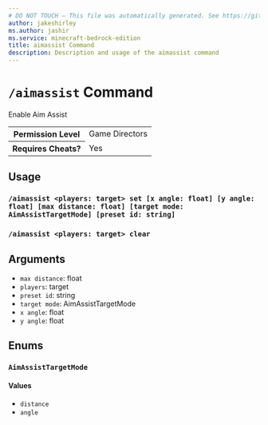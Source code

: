 ```yaml
---
# DO NOT TOUCH — This file was automatically generated. See https://github.com/mojang/minecraftapidocsgenerator to modify descriptions, examples, etc.
author: jakeshirley
ms.author: jashir
ms.service: minecraft-bedrock-edition
title: aimassist Command
description: Description and usage of the aimassist command
---
```

# `/aimassist` Command
Enable Aim Assist

<table>
  <tr>
    <th>Permission Level</th>
    <td>Game Directors</td>
  </tr>
  <tr>
    <th>Requires Cheats?</th>
    <td>Yes</td>
  </tr>
</table>

## Usage
### `/aimassist <players: target> set [x angle: float] [y angle: float] [max distance: float] [target mode: AimAssistTargetMode] [preset id: string]`

### `/aimassist <players: target> clear`

## Arguments
- `max distance`: float
- `players`: target
- `preset id`: string
- `target mode`: AimAssistTargetMode
- `x angle`: float
- `y angle`: float

## Enums
### `AimAssistTargetMode`

#### Values
- `distance`
- `angle`
